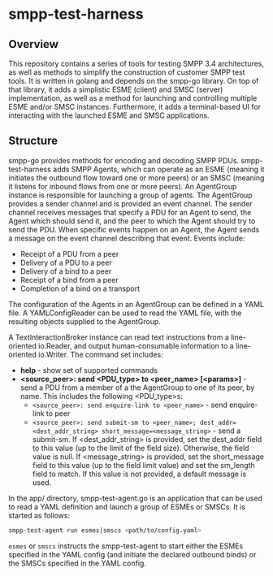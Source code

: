 # smpp-test-harness

## Overview

This repository contains a series of tools for testing SMPP 3.4 architectures, as
well as methods to simplify the construction of customer SMPP test tools.  It
is written in golang and depends on the smpp-go library.  On top of that library,
it adds a simplistic ESME (client) and SMSC (server) implementation, as well
as a method for launching and controlling multiple ESME and/or SMSC instances.
Furthermore, it adds a terminal-based UI for interacting with the launched
ESME and SMSC applications.

## Structure

smpp-go provides methods for encoding and decoding SMPP PDUs.  smpp-test-harness
adds SMPP Agents, which can operate as an ESME (meaning it initiates the outbound
flow toward one or more peers) or an SMSC (meaning it listens for inbound
flows from one or more peers).  An AgentGroup instance is responsible for
launching a group of agents.  The AgentGroup provides a sender channel and is
provided an event channel.  The sender channel receives messages that specify a
PDU for an Agent to send, the Agent which should send it, and the peer to which the
Agent should try to send the PDU.  When specific events happen on an Agent,
the Agent sends a message on the event channel describing that event.  Events include:

* Receipt of a PDU from a peer
* Delivery of a PDU to a peer
* Delivery of a bind to a peer
* Receipt of a bind from a peer
* Completion of a bind on a transport

The configuration of the Agents in an AgentGroup can be defined in a YAML file.
A YAMLConfigReader can be used to read the YAML file, with the resulting objects
supplied to the AgentGroup.

A TextInteractionBroker instance can read text instructions from a line-oriented
io.Reader, and output human-consumable information to a line-oriented io.Writer.
The command set includes:

* **help** - show set of supported commands
* **&lt;source_peer&gt;: send &lt;PDU_type&gt; to &lt;peer_name&gt; [&lt;params&gt;]** - send a PDU from a member of a the AgentGroup to one of its peer, by name.  This includes the following &lt;PDU_type&gt;s:
  * `<source_peer>: send enquire-link to <peer_name>` - send enquire-link to peer
  * `<source_peer>: send submit-sm to <peer_name>; dest_addr=<dest_addr_string> short_message=<message_string>` - send a submit-sm.  If &lt;dest_addr_string&gt; is provided, set the dest_addr field to this value (up to the limit of the field size). Otherwise, the field value is null.  If &lt;message_string&gt; is provided, set the short_message field to this value (up to the field limit value) and set the sm_length field to match. If this value is not provided, a default message is used.

In the app/ directory, smpp-test-agent.go is an application that can be used to read a YAML
definition and launch a group of ESMEs or SMSCs.  It is started as follows:

```bash
smpp-test-agent run esmes|smscs <path/to/config.yaml>
```

`esmes` or `smscs` instructs the smpp-test-agent to start either the ESMEs specified in the
YAML config (and initiate the declared outbound binds) or the SMSCs specified in
the YAML config.
